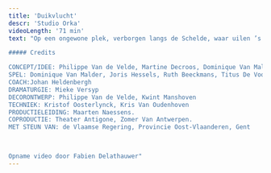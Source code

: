 ```yaml
---
title: 'Duikvlucht'
descr: 'Studio Orka'
videoLength: '71 min'
text: "Op een ongewone plek, verborgen langs de Schelde, waar uilen ’s nachts de wacht houden, ver weg van drukte en gewoel, staat iets te gebeuren. Vier mensen ontmoeten elkaar en delen er lief en leed, geheimen oh zo zwaar ... Wat als een geheim zo zwaar weegt dat je het alleen niet kunt dragen? Hoeveel weegt dat eigenlijk, een geheim? Kan je het per post versturen? En wil je zoiets wel in je brievenbus?

##### Credits

CONCEPT/IDEE: Philippe Van de Velde, Martine Decroos, Dominique Van Malder, Joris Hessels, Ruth Beeckmans, Titus De Voogdt, Thomas Devos  
SPEL: Dominique Van Malder, Joris Hessels, Ruth Beeckmans, Titus De Voogdt/Nico Sturm.  
COACH:Johan Heldenbergh  
DRAMATURGIE: Mieke Versyp  
DECORONTWERP: Philippe Van de Velde, Kwint Manshoven  
TECHNIEK: Kristof Oosterlynck, Kris Van Oudenhoven  
PRODUCTIELEIDING: Maarten Naessens.  
COPRODUCTIE: Theater Antigone, Zomer Van Antwerpen.  
MET STEUN VAN: de Vlaamse Regering, Provincie Oost-Vlaanderen, Gent

‍

Opname video door Fabien Delathauwer"
---
```

